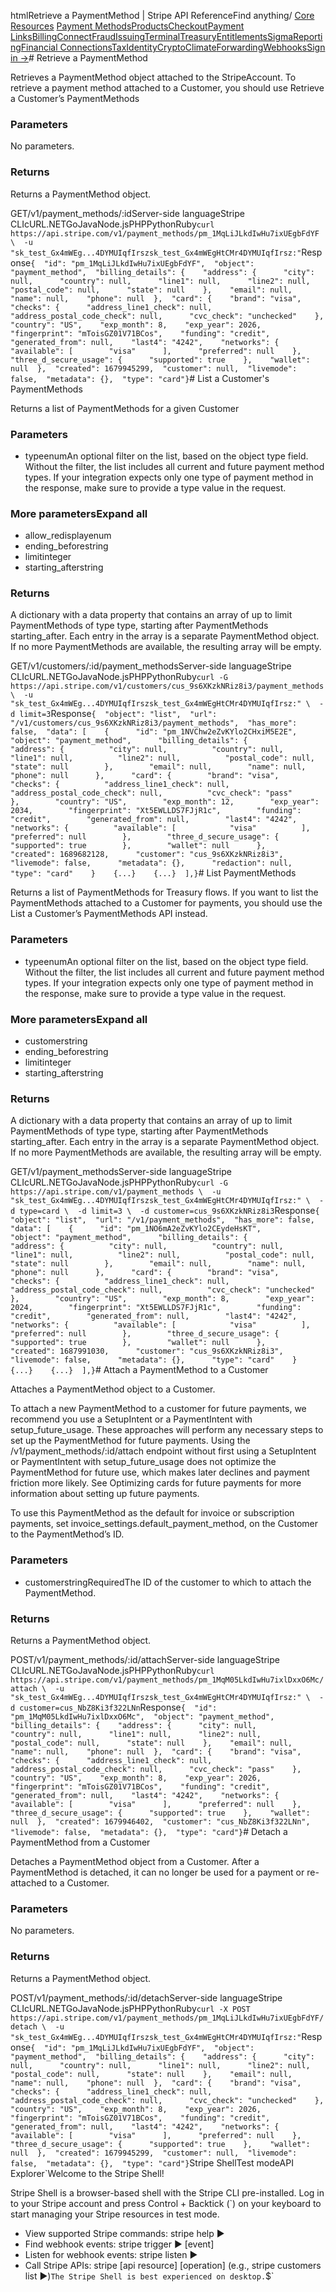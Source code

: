 htmlRetrieve a PaymentMethod | Stripe API Reference[](/api)Find anything/
[Core Resources](#)
[Payment Methods](#)[Products](#)[Checkout](#)[Payment Links](#)[Billing](#)[Connect](#)[Fraud](#)[Issuing](#)[Terminal](#)[Treasury](#)[Entitlements](#)[Sigma](#)[Reporting](#)[Financial Connections](#)[Tax](#)[Identity](#)[Crypto](#)[Climate](#)[Forwarding](#)[Webhooks](#)[Sign in →](https://dashboard.stripe.com/login)# Retrieve a PaymentMethod

Retrieves a PaymentMethod object attached to the StripeAccount. To retrieve a payment method attached to a Customer, you should use Retrieve a Customer’s PaymentMethods

### Parameters

No parameters.

### Returns

Returns a PaymentMethod object.

GET/v1/payment_methods/:idServer-side languageStripe CLIcURL.NETGoJavaNode.jsPHPPythonRuby[](#)[](#)`curl https://api.stripe.com/v1/payment_methods/pm_1MqLiJLkdIwHu7ixUEgbFdYF \  -u "sk_test_Gx4mWEg...4DYMUIqfIrszsk_test_Gx4mWEgHtCMr4DYMUIqfIrsz:"`Response`{  "id": "pm_1MqLiJLkdIwHu7ixUEgbFdYF",  "object": "payment_method",  "billing_details": {    "address": {      "city": null,      "country": null,      "line1": null,      "line2": null,      "postal_code": null,      "state": null    },    "email": null,    "name": null,    "phone": null  },  "card": {    "brand": "visa",    "checks": {      "address_line1_check": null,      "address_postal_code_check": null,      "cvc_check": "unchecked"    },    "country": "US",    "exp_month": 8,    "exp_year": 2026,    "fingerprint": "mToisGZ01V71BCos",    "funding": "credit",    "generated_from": null,    "last4": "4242",    "networks": {      "available": [        "visa"      ],      "preferred": null    },    "three_d_secure_usage": {      "supported": true    },    "wallet": null  },  "created": 1679945299,  "customer": null,  "livemode": false,  "metadata": {},  "type": "card"}`# List a Customer's PaymentMethods

Returns a list of PaymentMethods for a given Customer

### Parameters

- typeenumAn optional filter on the list, based on the object type field. Without the filter, the list includes all current and future payment method types. If your integration expects only one type of payment method in the response, make sure to provide a type value in the request.



### More parametersExpand all

- allow_redisplayenum
- ending_beforestring
- limitinteger
- starting_afterstring

### Returns

A dictionary with a data property that contains an array of up to limit PaymentMethods of type type, starting after PaymentMethods starting_after. Each entry in the array is a separate PaymentMethod object. If no more PaymentMethods are available, the resulting array will be empty.

GET/v1/customers/:id/payment_methodsServer-side languageStripe CLIcURL.NETGoJavaNode.jsPHPPythonRuby[](#)[](#)`curl -G https://api.stripe.com/v1/customers/cus_9s6XKzkNRiz8i3/payment_methods \  -u "sk_test_Gx4mWEg...4DYMUIqfIrszsk_test_Gx4mWEgHtCMr4DYMUIqfIrsz:" \  -d limit=3`Response`{  "object": "list",  "url": "/v1/customers/cus_9s6XKzkNRiz8i3/payment_methods",  "has_more": false,  "data": [    {      "id": "pm_1NVChw2eZvKYlo2CHxiM5E2E",      "object": "payment_method",      "billing_details": {        "address": {          "city": null,          "country": null,          "line1": null,          "line2": null,          "postal_code": null,          "state": null        },        "email": null,        "name": null,        "phone": null      },      "card": {        "brand": "visa",        "checks": {          "address_line1_check": null,          "address_postal_code_check": null,          "cvc_check": "pass"        },        "country": "US",        "exp_month": 12,        "exp_year": 2034,        "fingerprint": "Xt5EWLLDS7FJjR1c",        "funding": "credit",        "generated_from": null,        "last4": "4242",        "networks": {          "available": [            "visa"          ],          "preferred": null        },        "three_d_secure_usage": {          "supported": true        },        "wallet": null      },      "created": 1689682128,      "customer": "cus_9s6XKzkNRiz8i3",      "livemode": false,      "metadata": {},      "redaction": null,      "type": "card"    }    {...}    {...}  ],}`# List PaymentMethods

Returns a list of PaymentMethods for Treasury flows. If you want to list the PaymentMethods attached to a Customer for payments, you should use the List a Customer’s PaymentMethods API instead.

### Parameters

- typeenumAn optional filter on the list, based on the object type field. Without the filter, the list includes all current and future payment method types. If your integration expects only one type of payment method in the response, make sure to provide a type value in the request.



### More parametersExpand all

- customerstring
- ending_beforestring
- limitinteger
- starting_afterstring

### Returns

A dictionary with a data property that contains an array of up to limit PaymentMethods of type type, starting after PaymentMethods starting_after. Each entry in the array is a separate PaymentMethod object. If no more PaymentMethods are available, the resulting array will be empty.

GET/v1/payment_methodsServer-side languageStripe CLIcURL.NETGoJavaNode.jsPHPPythonRuby[](#)[](#)`curl -G https://api.stripe.com/v1/payment_methods \  -u "sk_test_Gx4mWEg...4DYMUIqfIrszsk_test_Gx4mWEgHtCMr4DYMUIqfIrsz:" \  -d type=card \  -d limit=3 \  -d customer=cus_9s6XKzkNRiz8i3`Response`{  "object": "list",  "url": "/v1/payment_methods",  "has_more": false,  "data": [    {      "id": "pm_1NO6mA2eZvKYlo2CEydeHsKT",      "object": "payment_method",      "billing_details": {        "address": {          "city": null,          "country": null,          "line1": null,          "line2": null,          "postal_code": null,          "state": null        },        "email": null,        "name": null,        "phone": null      },      "card": {        "brand": "visa",        "checks": {          "address_line1_check": null,          "address_postal_code_check": null,          "cvc_check": "unchecked"        },        "country": "US",        "exp_month": 8,        "exp_year": 2024,        "fingerprint": "Xt5EWLLDS7FJjR1c",        "funding": "credit",        "generated_from": null,        "last4": "4242",        "networks": {          "available": [            "visa"          ],          "preferred": null        },        "three_d_secure_usage": {          "supported": true        },        "wallet": null      },      "created": 1687991030,      "customer": "cus_9s6XKzkNRiz8i3",      "livemode": false,      "metadata": {},      "type": "card"    }    {...}    {...}  ],}`# Attach a PaymentMethod to a Customer

Attaches a PaymentMethod object to a Customer.

To attach a new PaymentMethod to a customer for future payments, we recommend you use a SetupIntent or a PaymentIntent with setup_future_usage. These approaches will perform any necessary steps to set up the PaymentMethod for future payments. Using the /v1/payment_methods/:id/attach endpoint without first using a SetupIntent or PaymentIntent with setup_future_usage does not optimize the PaymentMethod for future use, which makes later declines and payment friction more likely. See Optimizing cards for future payments for more information about setting up future payments.

To use this PaymentMethod as the default for invoice or subscription payments, set invoice_settings.default_payment_method, on the Customer to the PaymentMethod’s ID.

### Parameters

- customerstringRequiredThe ID of the customer to which to attach the PaymentMethod.



### Returns

Returns a PaymentMethod object.

POST/v1/payment_methods/:id/attachServer-side languageStripe CLIcURL.NETGoJavaNode.jsPHPPythonRuby[](#)[](#)`curl https://api.stripe.com/v1/payment_methods/pm_1MqM05LkdIwHu7ixlDxxO6Mc/attach \  -u "sk_test_Gx4mWEg...4DYMUIqfIrszsk_test_Gx4mWEgHtCMr4DYMUIqfIrsz:" \  -d customer=cus_NbZ8Ki3f322LNn`Response`{  "id": "pm_1MqM05LkdIwHu7ixlDxxO6Mc",  "object": "payment_method",  "billing_details": {    "address": {      "city": null,      "country": null,      "line1": null,      "line2": null,      "postal_code": null,      "state": null    },    "email": null,    "name": null,    "phone": null  },  "card": {    "brand": "visa",    "checks": {      "address_line1_check": null,      "address_postal_code_check": null,      "cvc_check": "pass"    },    "country": "US",    "exp_month": 8,    "exp_year": 2026,    "fingerprint": "mToisGZ01V71BCos",    "funding": "credit",    "generated_from": null,    "last4": "4242",    "networks": {      "available": [        "visa"      ],      "preferred": null    },    "three_d_secure_usage": {      "supported": true    },    "wallet": null  },  "created": 1679946402,  "customer": "cus_NbZ8Ki3f322LNn",  "livemode": false,  "metadata": {},  "type": "card"}`# Detach a PaymentMethod from a Customer

Detaches a PaymentMethod object from a Customer. After a PaymentMethod is detached, it can no longer be used for a payment or re-attached to a Customer.

### Parameters

No parameters.

### Returns

Returns a PaymentMethod object.

POST/v1/payment_methods/:id/detachServer-side languageStripe CLIcURL.NETGoJavaNode.jsPHPPythonRuby[](#)[](#)`curl -X POST https://api.stripe.com/v1/payment_methods/pm_1MqLiJLkdIwHu7ixUEgbFdYF/detach \  -u "sk_test_Gx4mWEg...4DYMUIqfIrszsk_test_Gx4mWEgHtCMr4DYMUIqfIrsz:"`Response`{  "id": "pm_1MqLiJLkdIwHu7ixUEgbFdYF",  "object": "payment_method",  "billing_details": {    "address": {      "city": null,      "country": null,      "line1": null,      "line2": null,      "postal_code": null,      "state": null    },    "email": null,    "name": null,    "phone": null  },  "card": {    "brand": "visa",    "checks": {      "address_line1_check": null,      "address_postal_code_check": null,      "cvc_check": "unchecked"    },    "country": "US",    "exp_month": 8,    "exp_year": 2026,    "fingerprint": "mToisGZ01V71BCos",    "funding": "credit",    "generated_from": null,    "last4": "4242",    "networks": {      "available": [        "visa"      ],      "preferred": null    },    "three_d_secure_usage": {      "supported": true    },    "wallet": null  },  "created": 1679945299,  "customer": null,  "livemode": false,  "metadata": {},  "type": "card"}`Stripe ShellTest modeAPI Explorer[](https://stripe.com/docs/stripe-cli#install)`Welcome to the Stripe Shell!

Stripe Shell is a browser-based shell with the Stripe CLI pre-installed. Log in to your
Stripe account and press Control + Backtick (`) on your keyboard to start managing your Stripe
resources in test mode.

- View supported Stripe commands: stripe help ▶️
- Find webhook events: stripe trigger ▶️ [event]
- Listen for webhook events: stripe listen ▶
- Call Stripe APIs: stripe [api resource] [operation] (e.g., stripe customers list ▶️)`The Stripe Shell is best experienced on desktop.`$`